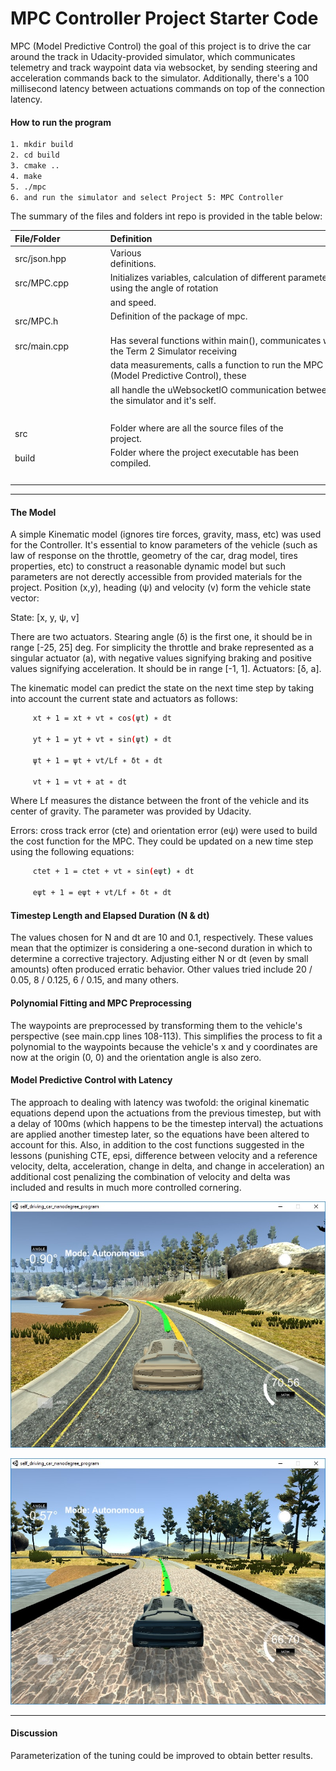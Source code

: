 # MPC Controller Project Starter Code

MPC (Model Predictive Control) the goal of this project is to drive the car around the track in Udacity-provided simulator, which communicates telemetry and track waypoint data via websocket, by sending steering and acceleration commands back to the simulator. Additionally, there's a 100 millisecond latency between actuations commands on top of the connection latency.

<!--more-->

[//]: # (Image References)

[image1]: /build/result.jpg "Sample final score"
[image2]: /build/result1.jpg "Sample final score"

#### How to run the program

```sh
1. mkdir build
2. cd build
3. cmake ..
4. make
5. ./mpc
6. and run the simulator and select Project 5: MPC Controller
```

The summary of the files and folders int repo is provided in the table below:

| File/Folder               | Definition                                                                                  |
| :------------------------ | :------------------------------------------------------------------------------------------ |
| src/json.hpp              | Various definitions.                                                                        |
| src/MPC.cpp               | Initializes variables, calculation of different parameters, using the angle of rotation     |
|                           | and speed.                                                                                  |
| src/MPC.h                 | Definition of the package of mpc.                                                           |
| src/main.cpp              | Has several functions within main(), communicates with the Term 2 Simulator receiving       |
|                           | data measurements, calls a function to run the MPC (Model Predictive Control), these        |
|                           | all handle the uWebsocketIO communication between the simulator and it's self.              |
|                           |                                                                                             |
| src                       | Folder where are all the source files of the project.                                       |
| build                     | Folder where the project executable has been compiled.                                      |
|                           |                                                                                             |


---

#### The Model

A simple Kinematic model (ignores tire forces, gravity, mass, etc) was used for the Controller. It's essential to know parameters of the vehicle (such as law of response on the throttle, geometry of the car, drag model, tires properties, etc) to construct a reasonable dynamic model but such parameters are not derectly accessible from provided materials for the project. Position (x,y), heading (ψ) and velocity (v) form the vehicle state vector:

State: [x, y, ψ, v]

There are two actuators. Stearing angle (δ) is the first one, it should be in range [-25, 25] deg. For simplicity the throttle and brake represented as a singular actuator (a), with negative values signifying braking and positive values signifying acceleration. It should be in range [-1, 1]. Actuators: [δ, a].

The kinematic model can predict the state on the next time step by taking into account the current state and actuators as follows:

```sh
     x​t + 1 ​​= x​t ​​+ v​t ​​∗ cos(ψ​t​​) ∗ dt

     y​t + 1 ​​= y​t ​​+ v​t ​​∗ sin(ψ​t​​) ∗ dt

     ψ​t + 1 ​​= ψ​t ​​+ ​v​t/L​f ​​​​​​​∗ δ​t ​​∗ dt

     v​t + 1 ​​= v​t ​​+ a​t ​​∗ dt
```

Where Lf measures the distance between the front of the vehicle and its center of gravity. The parameter was provided by Udacity.

Errors: cross track error (cte) and orientation error (eψ) were used to build the cost function for the MPC. They could be updated on a new time step using the following equations:

```sh
     cte​t + 1 ​​= cte​t ​​+ v​t ​​∗ sin(eψ​t​​) ∗ dt

     eψ​t + 1 ​​= eψ​t ​​+ vt/​L​f ​​​​∗ δ​t ​​∗ dt
```

#### Timestep Length and Elapsed Duration (N & dt)

The values chosen for N and dt are 10 and 0.1, respectively. These values mean that the optimizer is considering a one-second duration in which to determine a corrective trajectory. Adjusting either N or dt (even by small amounts) often produced erratic behavior. Other values tried include 20 / 0.05, 8 / 0.125, 6 / 0.15, and many others.

#### Polynomial Fitting and MPC Preprocessing

The waypoints are preprocessed by transforming them to the vehicle's perspective (see main.cpp lines 108-113). This simplifies the process to fit a polynomial to the waypoints because the vehicle's x and y coordinates are now at the origin (0, 0) and the orientation angle is also zero.

#### Model Predictive Control with Latency

The approach to dealing with latency was twofold: the original kinematic equations depend upon the actuations from the previous timestep, but with a delay of 100ms (which happens to be the timestep interval) the actuations are applied another timestep later, so the equations have been altered to account for this. Also, in addition to the cost functions suggested in the lessons (punishing CTE, epsi, difference between velocity and a reference velocity, delta, acceleration, change in delta, and change in acceleration) an additional cost penalizing the combination of velocity and delta was included and results in much more controlled cornering.



![Final score][image1]

![Final score][image2]

---

#### Discussion

Parameterization of the tuning could be improved to obtain better results.
